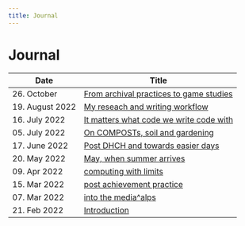 ```yaml
---
title: Journal
---
```

# Journal
| Date | Title |
| --- | --- |
| 26. October | [From archival practices to game studies](journal/2022-10-26.md) | 
| 19. August 2022 | [My reseach and writing workflow](journal/2022-08-19.md) |
| 16. July 2022 | [It matters what code we write code with](journal/2022-07-16.md) |
| 05. July 2022 | [On COMPOSTs, soil and gardening](journal/2022-07-05.md) |
| 17. June 2022 | [Post DHCH and towards easier days](journal/2022-06-17.md) |
| 20. May 2022 | [May, when summer arrives](journal/2022-05-20.md) |
| 09. Apr 2022 | [computing with limits](journal/2022-04-09.md) |
| 15. Mar 2022 | [post achievement practice](journal/2022-03-15.md) |
| 07. Mar 2022 | [into the media^alps](journal/2022-03-07.md) |
| 21. Feb 2022 | [Introduction](journal/2022-02-21.md) |